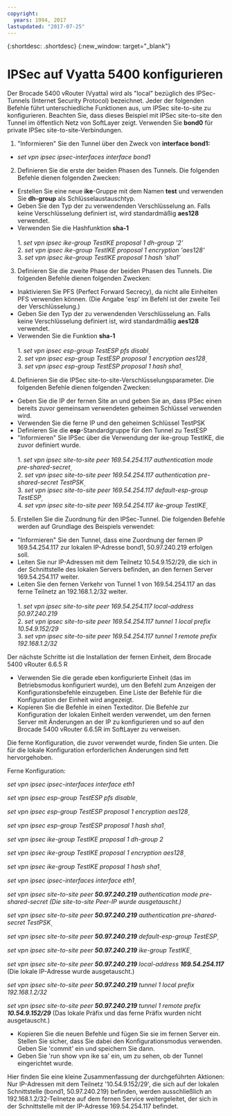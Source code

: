 ```yaml
---
copyright:
  years: 1994, 2017
lastupdated: "2017-07-25"
---
```


{:shortdesc: .shortdesc}
{:new_window: target="_blank"}

# IPSec auf Vyatta 5400 konfigurieren

Der Brocade 5400 vRouter (Vyatta) wird als "local" bezüglich des IPSec-Tunnels (Internet Security Protocol) bezeichnet. Jeder der folgenden Befehle führt unterschiedliche Funktionen aus, um IPSec site-to-site zu konfigurieren. Beachten Sie, dass dieses Beispiel mit IPSec site-to-site den Tunnel im öffentlich Netz von SoftLayer zeigt. Verwenden Sie **bond0** für private IPSec site-to-site-Verbindungen.

1. "Informieren" Sie den Tunnel über den Zweck von **interface bond1:**

  * *set vpn ipsec ipsec-interfaces interface bond1*

2. Definieren Sie die erste der beiden Phasen des Tunnels. Die folgenden Befehle dienen folgenden Zwecken: 

  * Erstellen Sie eine neue **ike**-Gruppe mit dem Namen **test** und verwenden Sie **dh-group** als Schlüsselaustauschtyp. 
  * Geben Sie den Typ der zu verwendenden Verschlüsselung an. Falls keine Verschlüsselung definiert ist, wird standardmäßig **aes128** verwendet. 
  * Verwenden Sie die Hashfunktion **sha-1**<br/><br/>
  1\. *set vpn ipsec ike-group TestIKE proposal 1 dh-group '2'*<br/>
  2\. *set vpn ipsec ike-group TestIKE proposal 1 encryption 'aes128'*<br/>
  3\. *set vpn ipsec ike-group TestIKE proposal 1 hash 'sha1'*<br/>

3. Definieren Sie die zweite Phase der beiden Phasen des Tunnels. Die folgenden Befehle dienen folgenden Zwecken: 

  * Inaktivieren Sie PFS (Perfect Forward Secrecy), da nicht alle Einheiten PFS verwenden können. (Die Angabe 'esp' im Befehl ist der zweite Teil der Verschlüsselung.)
  * Geben Sie den Typ der zu verwendenden Verschlüsselung an. Falls keine Verschlüsselung definiert ist, wird standardmäßig **aes128** verwendet. 
  * Verwenden Sie die Funktion **sha-1**<br/><br/>
  1\. *set vpn ipsec esp-group TestESP pfs disabl۪*<br/>
  2\. *set vpn ipsec esp-group TestESP proposal 1 encryption aes128۪*<br/>
  3\. *set vpn ipsec esp-group TestESP proposal 1 hash sha1۪*<br/>

4. Definieren Sie die IPSec site-to-site-Verschlüsselungsparameter. Die folgenden Befehle dienen folgenden Zwecken: 

  * Geben Sie die IP der fernen Site an und geben Sie an, dass IPSec einen bereits zuvor gemeinsam verwendeten geheimen Schlüssel verwenden wird. 
  * Verwenden Sie die ferne IP und den geheimen Schlüssel TestPSK
  * Definieren Sie die **esp**-Standardgruppe für den Tunnel zu TestESP
  * "Informieren" Sie IPSec über die Verwendung der ike-group TestIKE, die zuvor definiert wurde. <br/><br/>
  1\. *set vpn ipsec site-to-site peer 169.54.254.117 authentication mode pre-shared-secret۪*<br/>
  2\. *set vpn ipsec site-to-site peer 169.54.254.117 authentication pre-shared-secret TestPSK۪*<br/>
  3\. *set vpn ipsec site-to-site peer 169.54.254.117 default-esp-group TestESP۪*<br/>
  4\. *set vpn ipsec site-to-site peer 169.54.254.117 ike-group TestIKE۪*<br/>

5. Erstellen Sie die Zuordnung für den IPSec-Tunnel. Die folgenden Befehle werden auf Grundlage des Beispiels verwendet: 

  * "Informieren" Sie den Tunnel, dass eine Zuordnung der fernen IP 169.54.254.117 zur lokalen IP-Adresse bond1, 50.97.240.219 erfolgen soll.
  * Leiten Sie nur IP-Adressen mit dem Teilnetz 10.54.9.152/29, die sich in der Schnittstelle des lokalen Servers befinden, an den fernen Server 169.54.254.117 weiter. 
  * Leiten Sie den fernen Verkehr von Tunnel 1 von 169.54.254.117 an das ferne Teilnetz an 192.168.1.2/32 weiter.<br/><br/>
  1\. *set vpn ipsec site-to-site peer 169.54.254.117 local-address ۪50.97.240.219*<br/>
  2\. *set vpn ipsec site-to-site peer 169.54.254.117 tunnel 1 local prefix 10.54.9.152/29*<br/>
  3\. *set vpn ipsec site-to-site peer 169.54.254.117 tunnel 1 remote prefix 192.168.1.2/32*<br/>

Der nächste Schritte ist die Installation der fernen Einheit, dem Brocade 5400 vRouter 6.6.5 R

  * Verwenden Sie die gerade eben konfigurierte Einheit (das im Betriebsmodus konfiguriert wurde), um den Befehl zum Anzeigen der Konfigurationsbefehle einzugeben. Eine Liste der Befehle für die Konfiguration der Einheit wird angezeigt. 
  * Kopieren Sie die Befehle in einen Texteditor. Die Befehle zur Konfiguration der lokalen Einheit werden verwendet, um den fernen Server mit Änderungen an der IP zu konfigurieren und so auf den Brocade 5400 vRouter 6.6.5R im SoftLayer zu verweisen.

Die ferne Konfiguration, die zuvor verwendet wurde, finden Sie unten. Die für die lokale Konfiguration erforderlichen Änderungen sind fett hervorgehoben.

Ferne Konfiguration: 

*set vpn ipsec ipsec-interfaces interface eth1*

*set vpn ipsec esp-group TestESP pfs disable۪*

*set vpn ipsec esp-group TestESP proposal 1 encryption aes128۪*

*set vpn ipsec esp-group TestESP proposal 1 hash sha1۪*

*set vpn ipsec ike-group TestIKE proposal 1 dh-group 2*

*set vpn ipsec ike-group TestIKE proposal 1 encryption aes128۪*

*set vpn ipsec ike-group TestIKE proposal 1 hash sha1۪*

*set vpn ipsec ipsec-interfaces interface eth1۪*

*set vpn ipsec site-to-site peer **50.97.240.219** authentication mode pre-shared-secret (Die site-to-site Peer-IP wurde ausgetauscht.)*

*set vpn ipsec site-to-site peer **50.97.240.219** authentication pre-shared-secret TestPSK۪*

*set vpn ipsec site-to-site peer **50.97.240.219** default-esp-group TestESP۪*

*set vpn ipsec site-to-site peer **50.97.240.219** ike-group TestIKE۪*

*set vpn ipsec site-to-site peer **50.97.240.219** local-address **169.54.254.117*** (Die lokale IP-Adresse wurde ausgetauscht.)

*set vpn ipsec site-to-site peer **50.97.240.219** tunnel 1 local prefix 192.168.1.2/32*

*set vpn ipsec site-to-site peer **50.97.240.219** tunnel 1 remote prefix **10.54.9.152/29*** (Das lokale Präfix und das ferne Präfix wurden nicht ausgetauscht.)

* Kopieren Sie die neuen Befehle und fügen Sie sie im fernen Server ein. Stellen Sie sicher, dass Sie dabei den Konfigurationsmodus verwenden. Geben Sie 'commit' ein und speichern Sie dann. 
* Geben Sie 'run show vpn ike sa' ein, um zu sehen, ob der Tunnel eingerichtet wurde. 

Hier finden Sie eine kleine Zusammenfassung der durchgeführten Aktionen: Nur IP-Adressen mit dem Teilnetz '10.54.9.152/29', die sich auf der lokalen Schnittstelle (bond1, 50.97.240.219) befinden, werden ausschließlich an 192.168.1.2/32-Teilnetze auf dem fernen Service weitergeleitet, der sich in der Schnittstelle mit der IP-Adresse 169.54.254.117 befindet.
